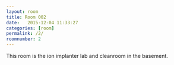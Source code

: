 ```yaml
---
layout: room
title: Room 002
date:   2015-12-04 11:33:27
categories: [room]
permalink: /2/
roomnumber: 2
---
```


This room is the ion implanter lab and cleanroom in the basement.